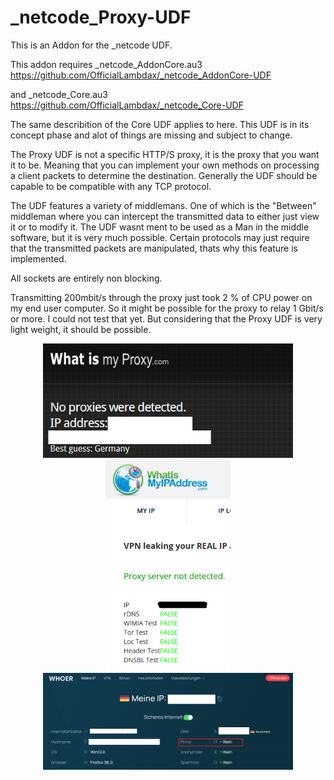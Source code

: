 # _netcode_Proxy-UDF
This is an Addon for the _netcode UDF.

This addon requires _netcode_AddonCore.au3
https://github.com/OfficialLambdax/_netcode_AddonCore-UDF

and _netcode_Core.au3
https://github.com/OfficialLambdax/_netcode_Core-UDF

The same describition of the Core UDF applies to here. This UDF is in its concept phase and alot of things are missing and subject to change.

The Proxy UDF is not a specific HTTP/S proxy, it is the proxy that you want it to be. Meaning that you can implement your own methods on
processing a client packets to determine the destination. Generally the UDF should be capable to be compatible with any TCP protocol.

The UDF features a variety of middlemans. One of which is the "Between" middleman where you can intercept the transmitted data to either just view it or to modify it. The UDF wasnt ment to be used as a Man in the middle software, but it is very much possible. Certain protocols may just require that the transmitted packets are manipulated, thats why this feature is implemented.

All sockets are entirely non blocking.

Transmitting 200mbit/s through the proxy just took 2 % of CPU power on my end user computer.
So it might be possible for the proxy to relay 1 Gbit/s or more. I could not test that yet.
But considering that the Proxy UDF is very light weight, it should be possible.

<p align="center">
    <img src="images/what is my proxy.png" width="400" />
    <img src="images/whatismyipaddress.png" width="200" />
    <img src="images/whoer.png" width="400" />
</p>
